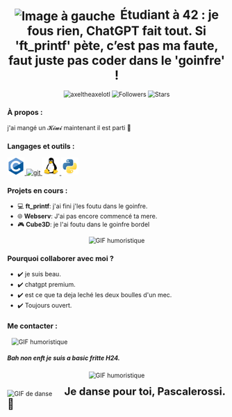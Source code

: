 <h1 align="center">
  <img src="https://i.pinimg.com/originals/d5/d1/6e/d5d16e4a56c42e5acfd3353328f41449.gif" alt="Image à gauche" width="50" style="vertical-align: middle; margin-right: 5px;" />
  Étudiant à 42 : je fous rien, ChatGPT fait tout. Si 'ft_printf' pète, c’est pas ma faute, faut juste pas coder dans le 'goinfre' !
</h1>

<p align="center">
  <img src="https://komarev.com/ghpvc/?username=axeltheaxelotl&label=Profile%20views&color=0e75b6&style=flat" alt="axeltheaxelotl" />
  <img src="https://img.shields.io/github/followers/axeltheaxelotl?label=Suiveurs&style=social" alt="Followers" />
  <img src="https://img.shields.io/github/stars/axeltheaxelotl?style=social" alt="Stars" />
</p>

<h3 align="left">À propos :</h3>
<p align="left"> 
  j'ai mangé un 𝓚𝓲𝔀𝓲 maintenant il est parti 🥝
</p>

<h3 align="left">Langages et outils :</h3>
<p align="left"> 
  <a href="https://www.cprogramming.com/" target="_blank" rel="noreferrer"> 
    <img src="https://raw.githubusercontent.com/devicons/devicon/master/icons/c/c-original.svg" alt="c" width="40" height="40"/> 
  </a> 
  <a href="https://git-scm.com/" target="_blank" rel="noreferrer"> 
    <img src="https://www.vectorlogo.zone/logos/git-scm/git-scm-icon.svg" alt="git" width="40" height="40"/> 
  </a> 
  <a href="https://www.linux.org/" target="_blank" rel="noreferrer"> 
    <img src="https://raw.githubusercontent.com/devicons/devicon/master/icons/linux/linux-original.svg" alt="linux" width="40" height="40"/> 
  </a> 
  <a href="https://www.python.org" target="_blank" rel="noreferrer"> 
    <img src="https://raw.githubusercontent.com/devicons/devicon/master/icons/python/python-original.svg" alt="python" width="40" height="40"/> 
  </a>
</p>

<h3 align="left">Projets en cours :</h3>
<ul align="left">
  <li>💻 <strong>ft_printf</strong>: j'ai fini j'les foutu dans le goinfre.</li>
  <li>🌐 <strong>Webserv</strong>: J'ai pas encore commencé ta mere.</li>
  <li>🎮 <strong>Cube3D</strong>: je l'ai foutu dans le goinfre bordel</li>
</ul>

<p align="center">
  <img src="https://i.pinimg.com/originals/ce/bf/71/cebf716a1a5f0d4d715bcc5a00f385cb.gif" alt="GIF humoristique" height="200" />
</p>

<h3 align="left">Pourquoi collaborer avec moi ?</h3>
<ul align="left">
  <li>✔️ je suis beau.</li>
  <li>✔️ chatgpt premium.</li>
  <li>✔️ est ce que ta deja leché les deux boulles d'un mec.</li>
  <li>✔️ Toujours ouvert.</li>
</ul>

<h3 align="left">Me contacter :</h3>
<p align="left">
  <img src="https://i.pinimg.com/originals/94/ab/bb/94abbb320877025909c16413df70c193.gif" alt="GIF humoristique" width="100" style="vertical-align: middle; margin-left: 10px;" />  <h5 align="left">Bah non enft je suis a basic fritte H24.</h5>
</p>


<!-- GIF drôle -->
<p align="center">
  <img src="https://i.pinimg.com/originals/c6/a2/9a/c6a29a065f86b312689a5457f8c4d50d.gif" alt="GIF humoristique" width="500" />
</p>

<p align="left"> <img src="https://i.pinimg.com/originals/ed/7c/3c/ed7c3cb5b162a8b81b1d7644eb1bc100.gif" alt="GIF de danse" width="100" style="vertical-align: middle; margin-right: 24px;" /> <span style="font-size: 24px;"><strong>Je danse pour toi, Pascalerossi.</strong> 💃</span> </p>
